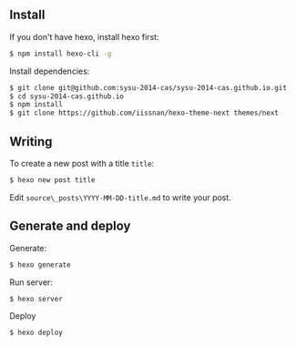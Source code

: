 ## Install

If you don't have hexo, install hexo first:

``` bash
$ npm install hexo-cli -g
```

Install dependencies:
``` bash
$ git clone git@github.com:sysu-2014-cas/sysu-2014-cas.github.io.git
$ cd sysu-2014-cas.github.io
$ npm install
$ git clone https://github.com/iissnan/hexo-theme-next themes/next
```

## Writing

To create a new post with a title `title`:

``` bash
$ hexo new post title
```

Edit `source\_posts\YYYY-MM-DD-title.md` to write your post.

## Generate and deploy

Generate:

``` bash
$ hexo generate
```

Run server:

``` bash
$ hexo server
```

Deploy

``` bash
$ hexo deploy
```
